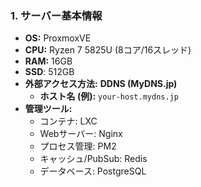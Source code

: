 ### 1. サーバー基本情報

-   **OS:** ProxmoxVE
-   **CPU:** Ryzen 7 5825U (8コア/16スレッド)
-   **RAM:** 16GB
-   **SSD**: 512GB
-   **外部アクセス方法:** **DDNS (MyDNS.jp)**
    -   **ホスト名 (例):** `your-host.mydns.jp`
-   **管理ツール:**
    -   コンテナ: LXC
    -   Webサーバー: Nginx
    -   プロセス管理: PM2
    -   キャッシュ/PubSub: Redis
    -   データベース: PostgreSQL